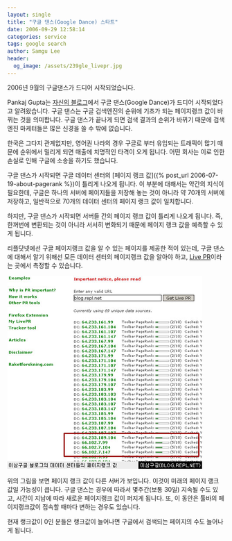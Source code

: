 ```yaml
---
layout: single
title: "구글 댄스(Google Dance) 스타트"
date: 2006-09-29 12:58:14
categories: service
tags: google search
author: Samgu Lee
header:
  og_image: /assets/239gle_livepr.jpg
---
```


2006년 9월의 구글댄스가 드디어 시작되었습니다.

Pankaj Gupta는 [자신의 블로그](http://www.linkbuilding.info/2006/google-pr-update-929/)에서 구글 댄스(Google Dance)가 드디어 시작되었다고 알려왔습니다. 구글 댄스는 구글 검색엔진의 순위에 기초가 되는 페이지랭크 값이 바뀌는 것을 의미합니다. 구글 댄스가 끝나게 되면 검색 결과의 순위가 바뀌기 때문에 검색엔진 마케터들은 많은 신경을 쓸 수 밖에 없습니다.

한국은 그다지 관계없지만, 영어권 나라의 경우 구글로 부터 유입되는 트래픽이 많기 때문에 순위에서 밀리게 되면 매출에 치명적인 타격이 오게 됩니다. 어떤 회사는 이로 인한 손실로 인해 구글에 소송을 하기도 했습니다.

구글 댄스가 시작되면 구글 데이터 센터의 [페이지 랭크 값]({% post_url 2006-07-19-about-pagerank %})이 틀리게 나오게 됩니다. 이 부분에 대해서는 약간의 지식이 필요한데, 구글은 하나의 서버에 페이지들을 저장해 놓는 것이 아니라 약 70개의 서버에 저장하고, 일반적으로 70개의 데이터 센터의 페이지 랭크 값이 일치합니다.

하지만, 구글 댄스가 시작되면 서버들 간의 페이지 랭크 값이 틀리게 나오게 됩니다. 즉, 한꺼번에 변환되는 것이 아니라 서서히 변화되기 때문에 페이지 랭크 값을 예측할 수 있게 됩니다.

리플닷넷에선 구글 페이지랭크 값을 알 수 있는 페이지를 제공한 적이 있는데, 구글 댄스에 대해서 알기 위해선 모든 데이터 센터의 페이지랭크 값을 알아야 하고, [Live PR](http://livepr.raketforskning.com/)이라는 곳에서 측정할 수 있습니다.

![팔글 블로그 데이터 센터들의 페이지랭크](/assets/239gle_livepr.jpg)

위의 그림을 보면 페이지 랭크 값이 다른 서버가 보입니다. 이것이 미래의 페이지 랭크 값일 가능성이 큽니다. 구글 댄스는 경우에 따라서 몇주간(보통 30일) 지속될 수도 있고, 시간이 지남에 따라 새로운 페이지랭크 값이 퍼지게 됩니다. 또, 이 동안은 툴바의 페이지랭크값이 접속할 때마다 변하는 경우도 있습니다.

현재 랭크값이 0인 분들은 랭크값이 늘어나면 구글에서 검색되는 페이지의 수도 늘어나게 됩니다.
